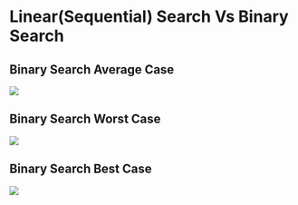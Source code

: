 # Linear(Sequential) Search Vs Binary Search
## Binary Search Average Case
![](https://blog.penjee.com/wp-content/uploads/2015/04/binary-and-linear-search-animations.gif)
## Binary Search Worst Case
![](https://blog.penjee.com/wp-content/uploads/2015/12/linear-vs-binary-search-worst-case.gif)
## Binary Search Best Case
![](https://blog.penjee.com/wp-content/uploads/2015/12/linear-vs-binary-search-best-case.gif)

